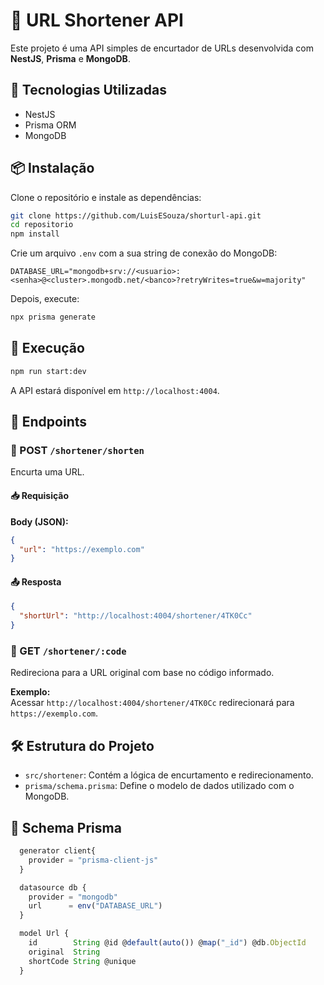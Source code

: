 # 🔗 URL Shortener API
Este projeto é uma API simples de encurtador de URLs desenvolvida com **NestJS**, **Prisma** e **MongoDB**.

## 🚀 Tecnologias Utilizadas
- NestJS
- Prisma ORM
- MongoDB

## 📦 Instalação
Clone o repositório e instale as dependências:
```bash
git clone https://github.com/LuisESouza/shorturl-api.git
cd repositorio
npm install
```

Crie um arquivo `.env` com a sua string de conexão do MongoDB:
```env
DATABASE_URL="mongodb+srv://<usuario>:<senha>@<cluster>.mongodb.net/<banco>?retryWrites=true&w=majority"
```

Depois, execute:
```bash
npx prisma generate
```

## 🧪 Execução
```bash
npm run start:dev
```
A API estará disponível em `http://localhost:4004`.

## 📌 Endpoints

### 🔸 POST `/shortener/shorten`
Encurta uma URL.

#### 📥 Requisição
**Body (JSON):**
```json
{
  "url": "https://exemplo.com"
}
```

#### 📤 Resposta
```json
{
  "shortUrl": "http://localhost:4004/shortener/4TK0Cc"
}
```

### 🔹 GET `/shortener/:code`
Redireciona para a URL original com base no código informado.

**Exemplo:**  
Acessar `http://localhost:4004/shortener/4TK0Cc` redirecionará para `https://exemplo.com`.

## 🛠️ Estrutura do Projeto
- `src/shortener`: Contém a lógica de encurtamento e redirecionamento.
- `prisma/schema.prisma`: Define o modelo de dados utilizado com o MongoDB.


## 📄 Schema Prisma

```ts
  generator client{
    provider = "prisma-client-js"
  }

  datasource db {
    provider = "mongodb"
    url      = env("DATABASE_URL")
  }

  model Url {
    id        String @id @default(auto()) @map("_id") @db.ObjectId
    original  String
    shortCode String @unique
  }
```
